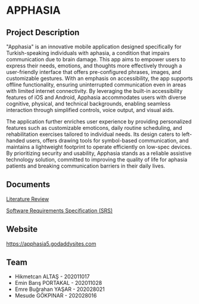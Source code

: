 # APPHASIA
## Project Description
"Apphasia" is an innovative mobile application designed specifically for Turkish-speaking individuals with aphasia, a condition that impairs communication due to brain damage. This app aims to empower users to express their needs, emotions, and thoughts more effectively through a user-friendly interface that offers pre-configured phrases, images, and customizable gestures. With an emphasis on accessibility, the app supports offline functionality, ensuring uninterrupted communication even in areas with limited internet connectivity. By leveraging the built-in accessibility features of iOS and Android, Apphasia accommodates users with diverse cognitive, physical, and technical backgrounds, enabling seamless interaction through simplified controls, voice output, and visual aids.

The application further enriches user experience by providing personalized features such as customizable emoticons, daily routine scheduling, and rehabilitation exercises tailored to individual needs. Its design caters to left-handed users, offers drawing tools for symbol-based communication, and maintains a lightweight footprint to operate efficiently on low-spec devices. By prioritizing security and usability, Apphasia stands as a reliable assistive technology solution, committed to improving the quality of life for aphasia patients and breaking communication barriers in their daily lives.

## Documents
[Literature Review](https://github.com/CankayaUniversity/ceng-407-408-2024-2025-Turkish-Communication-Assistance-App-for-Individuals-with-Aphasia/wiki/Literature-Review)

[Software Requirements Specification (SRS)](https://github.com/CankayaUniversity/ceng-407-408-2024-2025-Turkish-Communication-Assistance-App-for-Individuals-with-Aphasia/wiki/Software-Requirements-Specification-(SRS))

## Website
https://apphasia5.godaddysites.com


## Team
* Hikmetcan ALTAŞ     - 202011017
* Emin Barış PORTAKAL - 202011028
* Emre Buğrahan YAŞAR - 202028021
* Mesude GÖKPINAR     - 202028016
